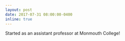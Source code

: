 ```yaml
---
layout: post
date: 2017-07-31 08:00:00-0400
inline: true
---
```


Started as an assistant professor at Monmouth College!
